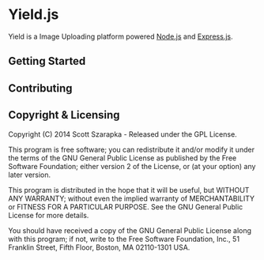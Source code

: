 Yield.js
========

Yield is a Image Uploading platform powered [Node.js](www.nodejs.org) and [Express.js](www.expressjs.com).

## Getting Started

## Contributing

## Copyright & Licensing

Copyright (C) 2014 Scott Szarapka - Released under the GPL License.

This program is free software; you can redistribute it and/or modify it under the terms of the GNU General Public License as published by the Free Software Foundation; either version 2 of the License, or (at your option) any later version.

This program is distributed in the hope that it will be useful, but WITHOUT ANY WARRANTY; without even the implied warranty of MERCHANTABILITY or FITNESS FOR A PARTICULAR PURPOSE.  See the GNU General Public License for more details.

You should have received a copy of the GNU General Public License along with this program; if not, write to the Free Software Foundation, Inc., 51 Franklin Street, Fifth Floor, Boston, MA 02110-1301 USA.